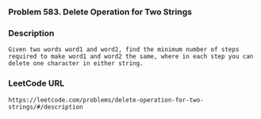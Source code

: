 ### Problem 583. Delete Operation for Two Strings

### Description
	Given two words word1 and word2, find the minimum number of steps required to make word1 and word2 the same, where in each step you can delete one character in either string.

### LeetCode URL
	https://leetcode.com/problems/delete-operation-for-two-strings/#/description
